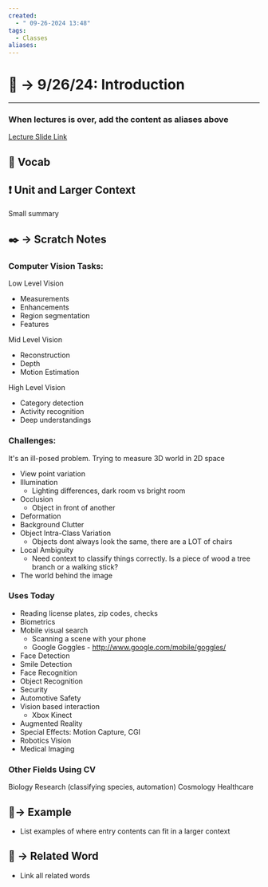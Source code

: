 ```yaml
---
created:
  - " 09-26-2024 13:48"
tags:
  - Classes
aliases:
---
```


# 📗 -> 9/26/24: Introduction
---
### When lectures is over, add the content as aliases above
[Lecture Slide Link](https://web.cs.ucdavis.edu/~hpirsiav/courses/CVf24/slides/1_Intro.pdf)

## 🎤 Vocab


## ❗ Unit and Larger Context
Small summary

## ✒️ -> Scratch Notes
### Computer Vision Tasks:
Low Level Vision
- Measurements
- Enhancements
- Region segmentation
- Features

Mid Level Vision
- Reconstruction
- Depth
- Motion Estimation

High Level Vision
- Category detection
- Activity recognition
- Deep understandings

### Challenges:
It's an ill-posed problem. Trying to measure 3D world in 2D space
- View point variation
- Illumination
	- Lighting differences, dark room vs bright room
- Occlusion
	- Object in front of another
- Deformation
- Background Clutter
- Object Intra-Class Variation
	- Objects dont always look the same, there are a LOT of chairs
- Local Ambiguity
	- Need context to classify things correctly. Is a piece of wood a tree branch or a walking stick? 
- The world behind the image

### Uses Today
- Reading license plates, zip codes, checks
- Biometrics
- Mobile visual search
	- Scanning a scene with your phone
	- Google Goggles - http://www.google.com/mobile/goggles/
- Face Detection
- Smile Detection
- Face Recognition
- Object Recognition
- Security
- Automotive Safety
- Vision based interaction
	- Xbox Kinect
- Augmented Reality
- Special Effects: Motion Capture, CGI
- Robotics Vision
- Medical Imaging

### Other Fields Using CV
Biology Research (classifying species, automation)
Cosmology
Healthcare





## 🧪-> Example
- List examples of where entry contents can fit in a larger context

## 🔗 -> Related Word
- Link all related words

